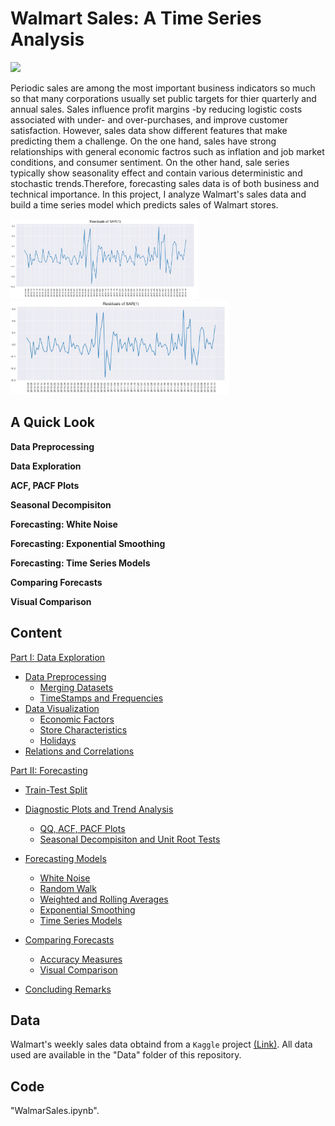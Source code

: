 # Walmart Sales: A Time Series Analysis

<img src="https://github.com/MohsenM-Git/walmart-sales/blob/main/Images/logo.jpeg" width="650"/>



Periodic sales are among the most important business indicators so much so that many corporations usually set public targets for thier quarterly and annual sales. Sales influence profit margins -by reducing logistic costs associated with under- and over-purchases, and improve customer satisfaction. However, sales data show different features that make predicting them a challenge. On the one hand, sales have strong relationships with general economic factros such as inflation and job market conditions, and consumer sentiment. On the other hand, sale series typically show seasonality effect and contain various deterministic and stochastic trends.Therefore, forecasting sales data is of both business and technical importance. In this project, I analyze Walmart's sales data and build a time series model which predicts sales of Walmart stores. 

<img src="https://github.com/MohsenM-Git/walmart-sales/blob/main/Images/SAR-1.png" width="300"/> <img src="https://github.com/MohsenM-Git/walmart-sales/blob/main/Images/SAR-1.png" width="350"/>
## A Quick Look

**Data Preprocessing**

**Data Exploration**

**ACF, PACF Plots**

**Seasonal Decompisiton**

**Forecasting: White Noise**


**Forecasting: Exponential Smoothing**

**Forecasting: Time Series Models**

**Comparing Forecasts**

**Visual Comparison**
    
    

## Content
[Part I: Data Exploration ](#1) 
- [Data Preprocessing](#1.1)
    * [Merging Datasets](#1.1.1)
    * [TimeStamps and Frequencies](#1.1.2)
- [Data Visualization](#1.2)
    * [Economic Factors](#1.2.1)
    * [Store Characteristics](#1.2.2)
    * [Holidays](#1.2.3)
- [Relations and Correlations](#1.3)

[Part II: Forecasting ](#2) 
- [Train-Test Split](#2.1) 
- [Diagnostic Plots and Trend Analysis](#2.2)
    * [QQ, ACF, PACF Plots](#2.2.1)
    * [Seasonal Decompisiton and Unit Root Tests](#2.2.2)
   
   
- [Forecasting Models](#2.3)
    * [White Noise](#2.3.1)
    * [Random Walk](#2.3.2)
    * [Weighted and Rolling Averages](#2.3.3)
    * [Exponential Smoothing](#2.3.4)
    * [Time Series Models](#2.3.5)
    
- [Comparing Forecasts](#2.4)
    * [Accuracy Measures](#2.4.1)
    * [Visual Comparison](#2.4.2)
- [Concluding Remarks](#2.5)


## Data
Walmart's weekly sales data obtaind from a `Kaggle` project [(Link)](https://www.kaggle.com/datasets/aslanahmedov/walmart-sales-forecast).
All data used are available in the "Data" folder of this repository.

 ## Code
 "WalmarSales.ipynb".
 
